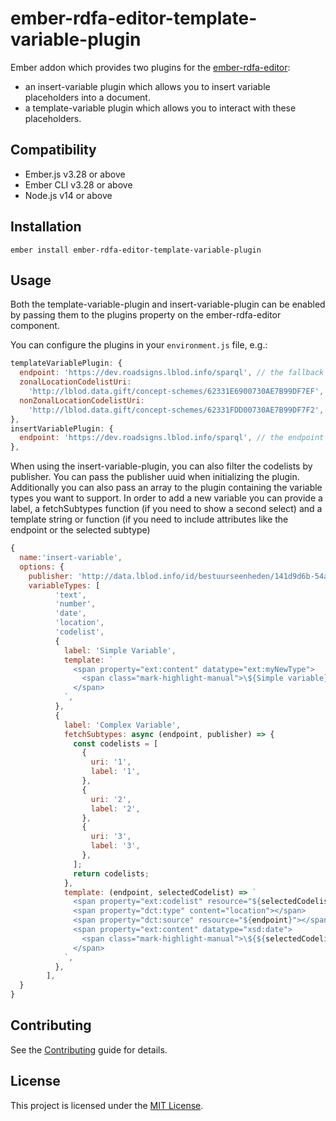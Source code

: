ember-rdfa-editor-template-variable-plugin
==============================================================================

Ember addon which provides two plugins for the [ember-rdfa-editor](https://github.com/lblod/ember-rdfa-editor):
- an insert-variable plugin which allows you to insert variable placeholders into a document.
- a template-variable plugin which allows you to interact with these placeholders.


Compatibility
------------------------------------------------------------------------------

* Ember.js v3.28 or above
* Ember CLI v3.28 or above
* Node.js v14 or above


Installation
------------------------------------------------------------------------------

```
ember install ember-rdfa-editor-template-variable-plugin
```


Usage
------------------------------------------------------------------------------

Both the template-variable-plugin and insert-variable-plugin can be enabled by passing them to the plugins property on the ember-rdfa-editor component.

You can configure the plugins in your `environment.js` file, e.g.:

```javascript
templateVariablePlugin: {
  endpoint: 'https://dev.roadsigns.lblod.info/sparql', // the fallback endpoint which should be used for codelists which do not have a `dct:source` property.
  zonalLocationCodelistUri:
    'http://lblod.data.gift/concept-schemes/62331E6900730AE7B99DF7EF',
  nonZonalLocationCodelistUri:
    'http://lblod.data.gift/concept-schemes/62331FDD00730AE7B99DF7F2',
},
insertVariablePlugin: {
  endpoint: 'https://dev.roadsigns.lblod.info/sparql', // the endpoint the plugin should use when fetching codelists
},
```

When using the insert-variable-plugin, you can also filter the codelists by publisher. You can pass the publisher uuid when initializing the plugin. Additionally you can also pass an array to the plugin containing the variable types you want to support. In order to add a new variable you can provide a label, a fetchSubtypes function (if you need to show a second select) and a template string or function (if you need to include attributes like the endpoint or the selected subtype)

```javascript
{
  name:'insert-variable',
  options: {
    publisher: 'http://data.lblod.info/id/bestuurseenheden/141d9d6b-54af-4d17-b313-8d1c30bc3f5b',
    variableTypes: [
          'text',
          'number',
          'date',
          'location',
          'codelist',
          {
            label: 'Simple Variable',
            template: `
              <span property="ext:content" datatype="ext:myNewType">
                <span class="mark-highlight-manual">\${Simple variable}</span>
              </span>
            `,
          },
          {
            label: 'Complex Variable',
            fetchSubtypes: async (endpoint, publisher) => {
              const codelists = [
                {
                  uri: '1',
                  label: '1',
                },
                {
                  uri: '2',
                  label: '2',
                },
                {
                  uri: '3',
                  label: '3',
                },
              ];
              return codelists;
            },
            template: (endpoint, selectedCodelist) => `
              <span property="ext:codelist" resource="${selectedCodelist.uri}"></span>
              <span property="dct:type" content="location"></span>
              <span property="dct:source" resource="${endpoint}"></span>
              <span property="ext:content" datatype="xsd:date">
                <span class="mark-highlight-manual">\${${selectedCodelist.label}}</span>
              </span>
            `,
          },
        ],
  }
}
```



Contributing
------------------------------------------------------------------------------

See the [Contributing](CONTRIBUTING.md) guide for details.


License
------------------------------------------------------------------------------

This project is licensed under the [MIT License](LICENSE.md).
